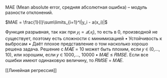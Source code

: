
MAE (Mean absolute error, средняя абсолютная ошибка) – модуль разности отклонений.

$MAE = \frac{1}{l}\sum\limits_{i=1}^l|y_i - a(x_i)|$

Функция разрывная, так как при $𝑦_i = 𝑎(𝑥_i)$, то есть в 0, производной не существует, поэтому есть сложности с минимизацией
• Устойчивость к выбросам
• Даёт плохое представление о том насколько хорошо решена задача. Решение с 𝑀𝐴𝐸 = 10 может быть плохим, если 𝑦 ∈ (0,…, 10), или хорошим, если 𝑦 ∈ 1000,…, 10000
• 𝑀𝐴𝐸 ≤ 𝑅𝑀𝑆𝐸. Если все ошибки имеют одинаковую величину, то 𝑅𝑀𝑆𝐸 = 𝑀𝐴𝐸.

[[Линейная регрессия]]